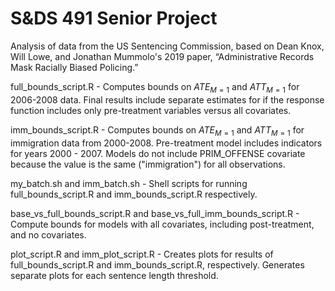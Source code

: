 # S&DS 491 Senior Project
Analysis of data from the US Sentencing Commission, based on Dean Knox, Will Lowe, and Jonathan Mummolo's 2019 paper, “Administrative Records Mask Racially Biased Policing.” 

full_bounds_script.R - Computes bounds on $ATE_{M=1}$ and $ATT_{M=1}$ for 2006-2008 data. Final results include separate estimates for if the response function includes only pre-treatment variables versus all covariates. 

imm_bounds_script.R - Computes bounds on $ATE_{M=1}$ and $ATT_{M=1}$ for immigration data from 2000-2008. Pre-treatment model includes indicators for years 2000 - 2007. Models do not include PRIM_OFFENSE covariate because the value is the same ("immigration") for all observations. 

my_batch.sh and imm_batch.sh - Shell scripts for running full_bounds_script.R and imm_bounds_script.R respectively. 

base_vs_full_bounds_script.R and base_vs_full_imm_bounds_script.R - Compute bounds for models with all covariates, including post-treatment, and no covariates. 

plot_script.R and imm_plot_script.R - Creates plots for results of full_bounds_script.R and imm_bounds_script.R, respectively. Generates separate plots for each sentence length threshold. 


